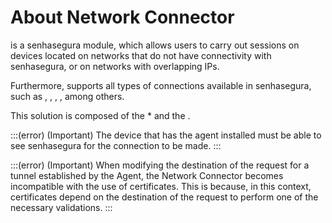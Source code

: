 # About Network Connector 

 is a senhasegura module, which allows users to carry out sessions on devices located on networks that do not have connectivity with senhasegura, or on networks with overlapping IPs.

Furthermore,  supports all types of connections available in senhasegura, such as , , , , among others.

This solution is composed of the * and the .

:::(error) (Important)
The device that has the agent installed must be able to see senhasegura for the connection to be made.
:::

:::(error) (Important)
When modifying the destination of the request for a tunnel established by the Agent, the Network Connector becomes incompatible with the use of certificates. This is because, in this context, certificates depend on the destination of the request to perform one of the necessary validations.
:::